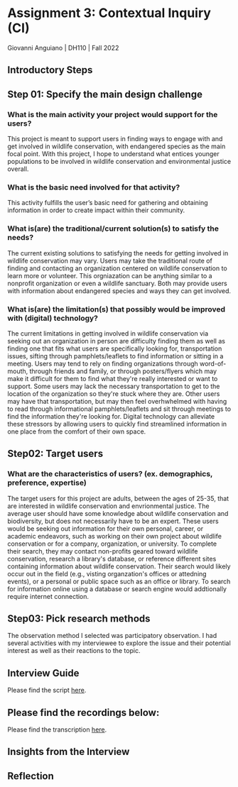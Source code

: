 # Assignment 3: Contextual Inquiry (CI)

Giovanni Anguiano | DH110 | Fall 2022

## Introductory Steps 

## Step 01: Specify the main design challenge

### What is the main activity your project would support for the users?
This project is meant to support users in finding ways to engage with and get involved in wildlife conservation, with endangered species as the main focal point. With this project, I hope to understand what entices younger populations to be involved in wildlife conservation and environmental justice overall.

### What is the basic need involved for that activity? 
This activity fulfills the user’s basic need for gathering and obtaining information in order to create impact within their community. 
  
### What is(are) the traditional/current solution(s) to satisfy the needs?
The current existing solutions to satisfying the needs for getting involved in wildlife conservation may vary. Users may take the traditional route of finding and contacting an organization centered on wildlife conservation to learn more or volunteer. This orgniazation can be anything similar to a nonprofit organization or even a wildlife sanctuary. Both may provide users with information about endangered species and ways they can get involved.

### What is(are) the limitation(s) that possibly would be improved with (digital) technology?
The current limitations in getting involved in wildlife conservation via seeking out an organization in person are difficulty finding them as well as finding one that fits what users are specifically looking for, transportation issues, sifting through pamphlets/leaflets to find information or sitting in a meeting. Users may tend to rely on finding organizations through word-of-mouth, through friends and family, or through posters/flyers which may make it difficult for them to find what they're really interested or want to support. Some users may lack the necessary transportation to get to the location of the organization so they're stuck where they are. Other users may have that transportation, but may then feel overhwhelmed with having to read through informational pamphlets/leaflets and sit through meetings to find the information they're looking for. Digital technology can alleviate these stressors by allowing users to quickly find streamlined information in one place from the comfort of their own space. 

## Step02: Target users 

### What are the characteristics of users? (ex. demographics, preference, expertise) 

The target users for this project are adults, between the ages of 25-35, that are interested in wildlife conservation and envrionmental justice. The average user should have some knowledge about wildlife conservation and biodiversity, but does not necessarily have to be an expert. These users would be seeking out information for their own personal, career, or academic endeavors, such as working on their own project about wildlife conservation or for a company, organization, or university. To complete their search, they may contact non-profits geared toward wildlife conservation, research a library's database, or reference different sites containing information about wildlife conservation. Their search would likely occur out in the field (e.g., visting organzation's offices or attedning events), or a personal or public space such as an office or library. To search for information online using a database or search engine would addtionally require internet connection.


## Step03: Pick research methods 
The observation method I selected was participatory observation. I had several activities with my interviewee to explore the issue and their potential interest as well as their reactions to the topic. 

## Interview Guide
Please find the script [here](https://docs.google.com/document/d/1XPYzblDNm1fJfmqcLrWQhlWMDrJ7kRltjCkYdKAgXcw/edit?usp=sharing).

Please find the recordings below: 
--

Please find the transcription [here](https://docs.google.com/document/d/1PJCfOr2l0o2_HBzEqh19C7RvfROdgS3epVAQbU8O150/edit).

## Insights from the Interview 

## Reflection 
